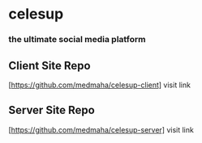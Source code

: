 # celesup
### the ultimate social media platform


## Client Site Repo
[https://github.com/medmaha/celesup-client] visit link

## Server Site Repo
[https://github.com/medmaha/celesup-server] visit link

